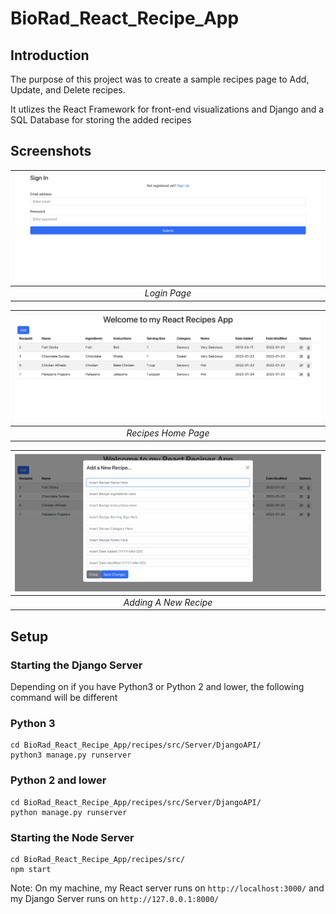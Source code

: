 # BioRad_React_Recipe_App
 
## Introduction ##

The purpose of this project was to create a sample recipes page to Add, Update, and Delete recipes.

It utlizes the React Framework for front-end visualizations and Django and a SQL Database for storing the added recipes

## Screenshots ## 

| ![Login Page](Screenshots/LoginPage.png) | 
|:--:| 
| *Login Page* |

| ![Recipes Home Page](Screenshots/RecipesPage.png) | 
|:--:| 
| *Recipes Home Page* |

| ![Adding A New Recipe](Screenshots/AddingRecipe.png) | 
|:--:| 
| *Adding A New Recipe* |

## Setup ##

### Starting the Django Server ###

Depending on if you have Python3 or Python 2 and lower, the following command will be different

### Python 3 ###
```
cd BioRad_React_Recipe_App/recipes/src/Server/DjangoAPI/
python3 manage.py runserver
```

### Python 2 and lower ###
```
cd BioRad_React_Recipe_App/recipes/src/Server/DjangoAPI/
python manage.py runserver
```

### Starting the Node Server ### 

```
cd BioRad_React_Recipe_App/recipes/src/
npm start
```

Note: On my machine, my React server runs on `http://localhost:3000/` and my Django Server runs on `http://127.0.0.1:8000/`

